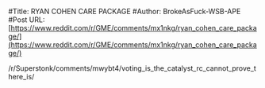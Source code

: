 #Title: RYAN COHEN CARE PACKAGE
#Author: BrokeAsFuck-WSB-APE
#Post URL: [https://www.reddit.com/r/GME/comments/mx1nkg/ryan_cohen_care_package/](https://www.reddit.com/r/GME/comments/mx1nkg/ryan_cohen_care_package/)


/r/Superstonk/comments/mwybt4/voting_is_the_catalyst_rc_cannot_prove_there_is/